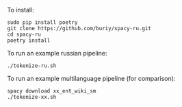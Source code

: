 To install:

```
sudo pip install poetry
git clone https://github.com/buriy/spacy-ru.git
cd spacy-ru
poetry install
```
To run an example russian pipeline:

```
./tokenize-ru.sh
```
To run an example multilanguage pipeline (for comparison):

```
spacy download xx_ent_wiki_sm
./tokenize-xx.sh
```
